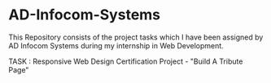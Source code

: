 # AD-Infocom-Systems

This Repository consists of the project tasks which I have been assigned by AD Infocom Systems during my internship in Web Development.

TASK : Responsive Web Design Certification Project - "Build A Tribute Page"
